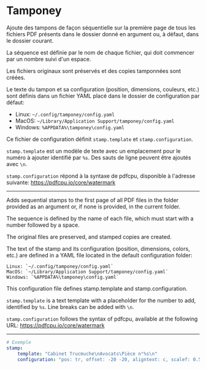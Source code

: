 # Tamponey

Ajoute des tampons de façon séquentielle sur la première page de tous les fichiers PDF présents dans le dossier donné en argument ou, à défaut, dans le dossier courant.

La séquence est définie par le nom de chaque fichier, qui doit commencer par un nombre suivi d'un espace.

Les fichiers originaux sont préservés et des copies tamponnées sont créées.

Le texte du tampon et sa configuration (position, dimensions, couleurs, etc.) sont définis dans un fichier YAML placé dans le dossier de configuration par défaut:

- Linux: `~/.config/tamponey/config.yaml`
- MacOS: `~/Library/Application Support/tamponey/config.yaml`
- Windows: `%APPDATA%\tamponey\config.yaml`

Ce fichier de configuration définit `stamp.template` et `stamp.configuration`.

`stamp.template` est un modèle de texte avec un emplacement pour le numéro à ajouter identifié par `%s`. Des sauts de ligne peuvent être ajoutés avec `\n`.

`stamp.configuration` répond à la syntaxe de pdfcpu, disponible à l'adresse suivante: https://pdfcpu.io/core/watermark

---

Adds sequential stamps to the first page of all PDF files in the folder provided as an argument or, if none is provided, in the current folder.

The sequence is defined by the name of each file, which must start with a number followed by a space.

The original files are preserved, and stamped copies are created.

The text of the stamp and its configuration (position, dimensions, colors, etc.) are defined in a YAML file located in the default configuration folder:

    Linux: `~/.config/tamponey/config.yaml`
    MacOS: `~/Library/Application Support/tamponey/config.yaml`
    Windows: `%APPDATA%\tamponey\config.yaml`

This configuration file defines stamp.template and stamp.configuration.

`stamp.template` is a text template with a placeholder for the number to add, identified by `%s`. Line breaks can be added with `\n`.

`stamp.configuration` follows the syntax of pdfcpu, available at the following URL: https://pdfcpu.io/core/watermark

---
``` yaml
# Exemple
stamp:
    template: "Cabinet Trucmuche\nAvocats\Pièce n°%s\n"
    configuration: "pos: tr, offset: -20 -20, aligntext: c, scalef: 0.5 abs, ma:5, bo:3 round #b30000, c:#b30000, bgc:#ffffff, rot:0"
```

